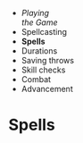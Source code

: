 
<!-- .margin.compass -->
* _Playing<br/>the Game_
* Spellcasting
* **Spells**
* Durations
* Saving throws
* Skill checks
* Combat
* Advancement


# Spells

